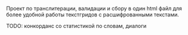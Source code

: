 Проект по транслитерации, валидации и сбору в один html файл для более удобной работы текстгридов с расшифрованными текстами.

TODO: конкорданс со статистикой по словам, диалоги
